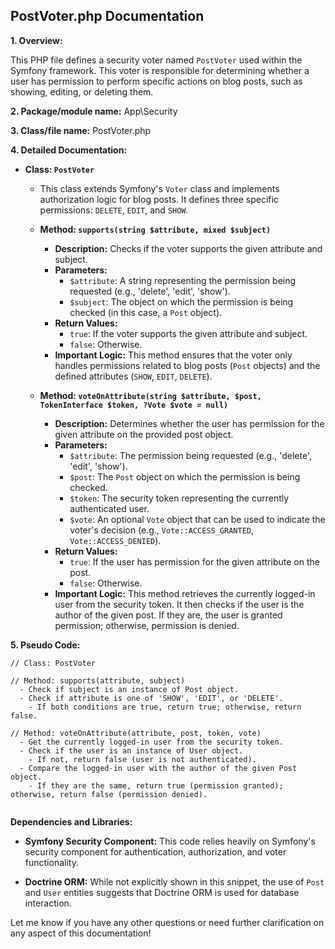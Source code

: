 ## PostVoter.php Documentation

**1. Overview:**

This PHP file defines a security voter named `PostVoter` used within the Symfony framework. This voter is responsible for determining whether a user has permission to perform specific actions on blog posts, such as showing, editing, or deleting them. 

**2. Package/module name:** App\Security

**3. Class/file name:** PostVoter.php

**4. Detailed Documentation:**


* **Class: `PostVoter`**
    - This class extends Symfony's `Voter` class and implements authorization logic for blog posts. It defines three specific permissions: `DELETE`, `EDIT`, and `SHOW`.

    * **Method: `supports(string $attribute, mixed $subject)`**
        - **Description:** Checks if the voter supports the given attribute and subject. 
        - **Parameters:**
            - `$attribute`: A string representing the permission being requested (e.g., 'delete', 'edit', 'show').
            - `$subject`: The object on which the permission is being checked (in this case, a `Post` object).
        - **Return Values:** 
            - `true`: If the voter supports the given attribute and subject.
            - `false`: Otherwise.
        - **Important Logic:** This method ensures that the voter only handles permissions related to blog posts (`Post` objects) and the defined attributes (`SHOW`, `EDIT`, `DELETE`).

    * **Method: `voteOnAttribute(string $attribute, $post, TokenInterface $token, ?Vote $vote = null)`**
        - **Description:** Determines whether the user has permission for the given attribute on the provided post object.
        - **Parameters:**
            - `$attribute`: The permission being requested (e.g., 'delete', 'edit', 'show').
            - `$post`: The `Post` object on which the permission is being checked.
            - `$token`: The security token representing the currently authenticated user.
            - `$vote`: An optional `Vote` object that can be used to indicate the voter's decision (e.g., `Vote::ACCESS_GRANTED`, `Vote::ACCESS_DENIED`).
        - **Return Values:** 
            - `true`: If the user has permission for the given attribute on the post.
            - `false`: Otherwise.
        - **Important Logic:** This method retrieves the currently logged-in user from the security token. It then checks if the user is the author of the given post. If they are, the user is granted permission; otherwise, permission is denied.



**5. Pseudo Code:**

```
// Class: PostVoter

// Method: supports(attribute, subject)
  - Check if subject is an instance of Post object.
  - Check if attribute is one of 'SHOW', 'EDIT', or 'DELETE'.
    - If both conditions are true, return true; otherwise, return false.

// Method: voteOnAttribute(attribute, post, token, vote)
  - Get the currently logged-in user from the security token.
  - Check if the user is an instance of User object.
    - If not, return false (user is not authenticated).
  - Compare the logged-in user with the author of the given Post object.
    - If they are the same, return true (permission granted); otherwise, return false (permission denied). 


```



**Dependencies and Libraries:**

* **Symfony Security Component:** This code relies heavily on Symfony's security component for authentication, authorization, and voter functionality.  

* **Doctrine ORM:** While not explicitly shown in this snippet, the use of `Post` and `User` entities suggests that Doctrine ORM is used for database interaction.



Let me know if you have any other questions or need further clarification on any aspect of this documentation!